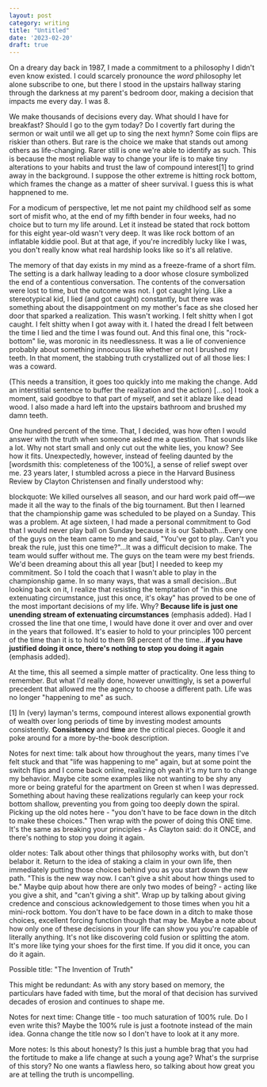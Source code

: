 ```yaml
---
layout: post
category: writing
title: "Untitled"
date: '2023-02-20'
draft: true
---
```


On a dreary day back in 1987, I made a commitment to a philosophy I didn't even know existed. I could scarcely pronounce the _word_ philosophy let alone subscribe to one, but there I stood in the upstairs hallway staring through the darkness at my parent's bedroom door, making a decision that impacts me every day. I was 8.

We make thousands of decisions every day. What should I have for breakfast? Should I go to the gym today? Do I covertly fart during the sermon or wait until we all get up to sing the next hymn? Some coin flips are riskier than others. But rare is the choice we make that stands out among others as life-changing. Rarer still is one we're able to identify as such. This is because the most reliable way to change your life is to make tiny alterations to your habits and trust the law of compound interest[1] to grind away in the background. I suppose the other extreme is hitting rock bottom, which frames the change as a matter of sheer survival. I guess this is what happnened to me.

For a modicum of perspective, let me not paint my childhood self as some sort of misfit who, at the end of my fifth bender in four weeks, had no choice but to turn my life around. Let it instead be stated that rock bottom for this eight year-old wasn't very deep. It was like rock bottom of an inflatable kiddie pool. But at that age, if you're incredibly lucky like I was, you don't really know what real hardship looks like so it's all relative.

The memory of that day exists in my mind as a freeze-frame of a short film. The setting is a dark hallway leading to a door whose closure symbolized the end of a contentious conversation. The contents of the conversation were lost to time, but the outcome was not. I got caught lying. Like a stereotypical kid, I lied (and got caught) constantly, but there was something about the disappointment on my mother's face as she closed her door that sparked a realization. This wasn't working. I felt shitty when I got caught. I felt shitty when I got away with it. I hated the dread I felt between the time I lied and the time I was found out. And this final one, this "rock-bottom" lie, was moronic in its needlessness. It was a lie of convenience probably about something innocuous like whether or not I brushed my teeth. In that moment, the stabbing truth crystallized out of all those lies: I was a coward.

(This needs a transition, it goes too quickly into me making the change. Add an interstitial sentence to buffer the realization and the action) [...so] I took a moment, said goodbye to that part of myself, and set it ablaze like dead wood. I also made a hard left into the upstairs bathroom and brushed my damn teeth.

One hundred percent of the time. That, I decided, was how often I would answer with the truth when someone asked me a question. That sounds like a lot. Why not start small and only cut out the white lies, you know? See how it fits. Unexpectedly, however, instead of feeling daunted by the [wordsmith this: completeness of the 100%], a sense of relief swept over me. 23 years later, I stumbled across a piece in the Harvard Business Review by Clayton Christensen and finally understood why:

blockquote:
We killed ourselves all season, and our hard work paid off—we made it all the way to the finals of the big tournament. But then I learned that the championship game was scheduled to be played on a Sunday. This was a problem. At age sixteen, I had made a personal commitment to God that I would never play ball on Sunday because it is our Sabbath...Every one of the guys on the team came to me and said, "You've got to play. Can't you break the rule, just this one time?"...It was a difficult decision to make. The team would suffer without me. The guys on the team were my best friends. We'd been dreaming about this all year [but] I needed to keep my commitment. So I told the coach that I wasn't able to play in the championship game. In so many ways, that was a small decision...But looking back on it, I realize that resisting the temptation of "in this one extenuating circumstance, just this once, it's okay" has proved to be one of the most important decisions of my life. Why? **Because life is just one unending stream of extenuating circumstances** (emphasis added). Had I crossed the line that one time, I would have done it over and over and over in the years that followed. It's easier to hold to your principles 100 percent of the time than it is to hold to them 98 percent of the time...**if you have justified doing it once, there's nothing to stop you doing it again** (emphasis added).

At the time, this all seemed a simple matter of practicality. One less thing to remember. But what I'd really done, however unwittingly, is set a powerful precedent that allowed me the agency to choose a different path. Life was no longer "happening to me" as such. 

[1] In (very) layman's terms, compound interest allows exponential growth of wealth over long periods of time by investing modest amounts consistently. **Consistency** and **time** are the critical pieces. Google it and poke around for a more by-the-book description.

Notes for next time: talk about how throughout the years, many times I've felt stuck and that "life was happening to me" again, but at some point the switch flips and I come back online, realizing oh yeah it's my turn to change my behavior. Maybe cite some examples like not wanting to be shy any more or being grateful for the apartment on Green st when I was depressed. Something about having these realizations regularly can keep your rock bottom shallow, preventing you from going too deeply down the spiral. Picking up the old notes here - "you don't have to be face down in the ditch to make these choices." Then wrap with the power of doing this ONE time. It's the same as breaking your principles - As Clayton said: do it ONCE, and there's nothing to stop you doing it again.

older notes: Talk about other things that philosophy works with, but don't belabor it. Return to the idea of staking a claim in your own life, then immediately putting those choices behind you as you start down the new path. "This is the new way now. I can't give a shit about how things used to be." Maybe quip about how there are only two modes of being? - acting like you give a shit, and "can't giving a shit". Wrap up by talking about giving credence and conscious acknowledgement to those times when you hit a mini-rock bottom. You don't have to be face down in a ditch to make those choices, excellent forcing function though that may be. Maybe a note about how only one of these decisions in your life can show you you're capable of literally anything. It's not like discovering cold fusion or splitting the atom. It's more like tying your shoes for the first time. If you did it once, you can do it again.


Possible title: "The Invention of Truth"



This might be redundant: As with any story based on memory, the particulars have faded with time, but the moral of that decision has survived decades of erosion and continues to shape me.

Notes for next time: Change title - too much saturation of 100% rule. Do I even write this? Maybe the 100% rule is just a footnote instead of the main idea. Gonna change the title now so I don't have to look at it any more.

More notes: Is this about honesty? Is this just a humble brag that you had the fortitude to make a life change at such a young age? What's the surprise of this story? No one wants a flawless hero, so talking about how great you are at telling the truth is uncompelling.


